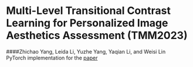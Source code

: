Multi-Level Transitional Contrast Learning for Personalized Image Aesthetics Assessment (TMM2023)
===
####Zhichao Yang, Leida Li, Yuzhe Yang, Yaqian Li, and Weisi Lin  
PyTorch implementation for the [paper](https://ieeexplore.ieee.org/abstract/document/10168279)
